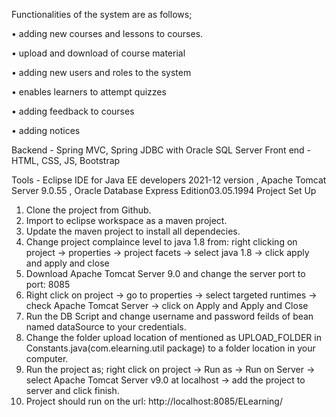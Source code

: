 
Functionalities of the system are as follows;

• adding new courses and lessons to courses.

• upload and download of course material

• adding new users and roles to the system

• enables learners to attempt quizzes

• adding feedback to courses

• adding notices

Backend - Spring MVC, Spring JDBC with Oracle SQL Server Front end - HTML, CSS, JS, Bootstrap

Tools - Eclipse IDE for Java EE developers 2021-12 version , Apache Tomcat Server 9.0.55 , Oracle Database Express Edition03.05.1994
Project Set Up
1.	Clone the project from Github.
2.	Import to eclipse workspace as a maven project.
3.	Update the maven project to install all dependecies.
4.	Change project complaince level to java 1.8 from: right clicking on project -> properties -> project facets -> select java 1.8 -> click apply and apply and close
5.	Download Apache Tomcat Server 9.0 and change the server port to port: 8085
6.	Right click on project -> go to properties -> select targeted runtimes -> check Apache Tomcat Server -> click on Apply and Apply and Close
7.	Run the DB Script and change username and password feilds of bean named dataSource to your credentials.
8.	Change the folder upload location of mentioned as UPLOAD_FOLDER in Constants.java(com.elearning.util package) to a folder location in your computer.
9.	Run the project as; right click on project -> Run as -> Run on Server -> select Apache Tomcat Server v9.0 at localhost -> add the project to server and click finish.
10.	Project should run on the url: http://localhost:8085/ELearning/
